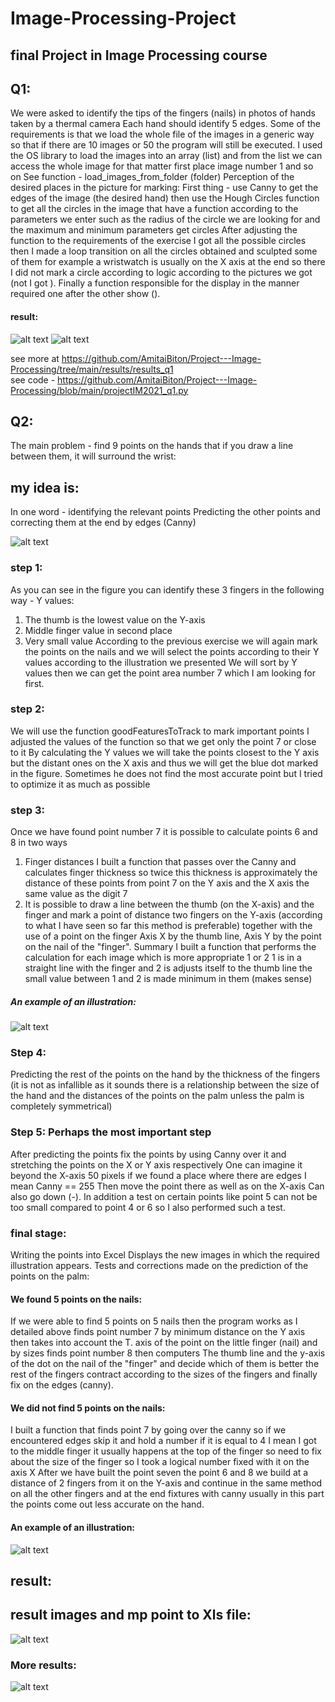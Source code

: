 # Image-Processing-Project
## final Project in Image Processing course  

## Q1:

We were asked to identify the tips of the fingers (nails) in photos of hands taken by a thermal camera
Each hand should identify 5 edges.
Some of the requirements is that we load the whole file of the images in a generic way
so that if there are 10 images or 50 the program will still be executed.
I used the OS library to load the images into an array (list) and from the list
we can access the whole image for that matter first place image number 1 and so on
See function - load_images_from_folder (folder)
Perception of the desired places in the picture for marking:
First thing - use Canny to get the edges of the image (the desired hand) then use the Hough Circles function to get all the circles in the image that have a function according to the parameters we enter such as the radius of the circle we are looking for and the maximum and minimum parameters get circles After adjusting the function to the requirements of the exercise I got all the possible circles then I made a loop transition on all the circles obtained and sculpted some of them for example a wristwatch is usually on the X axis at the end so there I did not mark a circle according to logic according to the pictures we got (not I got ).
Finally a function responsible for the display in the manner required one after the other show ().

#### result:
![alt text](https://github.com/AmitaiBiton/Project---Image-Processing/blob/main/results/results_q1/image3.png) 
![alt text](https://github.com/AmitaiBiton/Project---Image-Processing/blob/main/results/results_q1/image1.png) 

see more at https://github.com/AmitaiBiton/Project---Image-Processing/tree/main/results/results_q1  
see code - https://github.com/AmitaiBiton/Project---Image-Processing/blob/main/projectIM2021_q1.py     


## Q2:

The main problem - find 9 points on the hands that if you draw a line between them, it will surround the wrist:

## my idea is:
In one word - identifying the relevant points Predicting the other points and correcting them at the end by edges (Canny)  

![alt text](https://github.com/AmitaiBiton/Project---Image-Processing/blob/main/results/results_q2/idea.png) 

### step 1:
As you can see in the figure you can identify these 3 fingers in the following way -
Y values:
1. The thumb is the lowest value on the Y-axis
2. Middle finger value in second place
3. Very small value
According to the previous exercise we will again mark the points on the nails and we will select the points according to their Y values ​​according to the illustration we presented
We will sort by Y values then we can get the point area number 7 which I am looking for first.  

### step 2:
We will use the function goodFeaturesToTrack to mark important points I adjusted the values ​​of the function so that we get only the point 7 or close to it
By calculating the Y values we will take the points closest to the Y axis but the distant ones on the X axis and thus we will get the blue dot marked in the figure.
Sometimes he does not find the most accurate point but I tried to optimize it as much as possible


### step 3:
Once we have found point number 7 it is possible to calculate points 6 and 8 in two ways
1. Finger distances I built a function that passes over the Canny and calculates finger thickness so twice this thickness is approximately the distance of these points from point 7 on the Y axis and the X axis the same value as the digit 7
2. It is possible to draw a line between the thumb (on the X-axis) and the finger and mark a point of distance two fingers on the Y-axis (according to what I have seen so far this method is preferable) together with the use of a point on the finger
Axis X by the thumb line, Axis Y by the point on the nail of the "finger".
Summary I built a function that performs the calculation for each image which is more appropriate 1 or 2
1 is in a straight line with the finger and 2 is adjusts itself to the thumb line the small value between 1 and 2 is made minimum in them (makes sense)  

##### An example of an illustration:
![alt text](https://github.com/AmitaiBiton/Project---Image-Processing/blob/main/results/results_q2/step_3.png)   


### Step 4:
Predicting the rest of the points on the hand by the thickness of the fingers (it is not as infallible as it sounds there is a relationship between the size of the hand and the distances of the points on the palm unless the palm is completely symmetrical)

### Step 5: Perhaps the most important step
After predicting the points fix the points by using Canny over it and stretching the points on the X or Y axis respectively
One can imagine it beyond the X-axis 50 pixels if we found a place where there are edges I mean
Canny == 255 Then move the point there as well as on the X-axis
Can also go down (-).
In addition a test on certain points like point 5 can not be too small compared to point 4 or 6 so I also performed such a test.  

### final stage:
Writing the points into Excel
Displays the new images in which the required illustration appears.
Tests and corrections made on the prediction of the points on the palm:
#### We found 5 points on the nails:
If we were able to find 5 points on 5 nails then the program works as I detailed above finds point number 7 by minimum distance on the Y axis then takes into account the T. axis of the point on the little finger (nail) and by sizes finds point number 8 then computers The thumb line and the y-axis of the dot on the nail of the "finger" and decide which of them is better the rest of the fingers contract according to the sizes of the fingers and finally fix on the edges (canny).  

#### We did not find 5 points on the nails:
I built a function that finds point 7 by going over the canny so if we encountered edges skip it and hold a number if it is equal to 4 I mean I got to the middle finger it usually happens at the top of the finger so need to fix about the size of the finger so I took a logical number fixed with it on the axis X After we have built the point seven the point 6 and 8 we build at a distance of 2 fingers from it on the Y-axis and continue in the same method on all the other fingers and at the end fixtures with canny usually in this part the points come out less accurate on the hand.

#### An example of an illustration:  

![alt text](https://github.com/AmitaiBiton/Project---Image-Processing/blob/main/results/results_q2/step_6.png)  

## result:

## result images and mp point to Xls file:
![alt text](https://github.com/AmitaiBiton/Project---Image-Processing/blob/main/results/results_q2/g_result.png)  

### More results:
![alt text](https://github.com/AmitaiBiton/Project---Image-Processing/blob/main/results/results_q2/result.png)  



